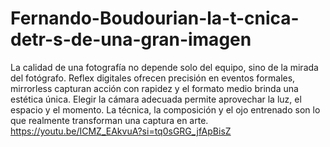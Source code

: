 # Fernando-Boudourian-la-t-cnica-detr-s-de-una-gran-imagen
La calidad de una fotografía no depende solo del equipo, sino de la mirada del fotógrafo. Reflex digitales ofrecen precisión en eventos formales, mirrorless capturan acción con rapidez y el formato medio brinda una estética única. Elegir la cámara adecuada permite aprovechar la luz, el espacio y el momento. La técnica, la composición y el ojo entrenado son lo que realmente transforman una captura en arte.
https://youtu.be/ICMZ_EAkvuA?si=tq0sGRG_jfApBisZ
